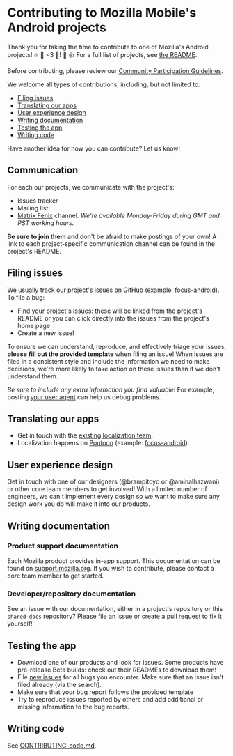 # Contributing to Mozilla Mobile's Android projects

Thank you for taking the time to contribute to one of Mozilla's Android
projects! 🔥 🦊 <3 🤖! 🎉 👍 For a full list of projects, see
[the README](../../../README.md).

Before contributing, please review our [Community Participation Guidelines].

We welcome all types of contributions, including, but not limited to:
* [Filing issues](#filing-issues)
* [Translating our apps](#translating-our-apps)
* [User experience design](#user-experience-design)
* [Writing documentation](#writing-documentation)
* [Testing the app](#testing-the-app)
* [Writing code](./CONTRIBUTING_code.md)

Have another idea for how you can contribute? Let us know!

## Communication
For each our projects, we communicate with the project's:
- Issues tracker
- Mailing list
- [Matrix Fenix](https://chat.mozilla.org/#/room/#fenix:mozilla.org) channel. *We're available Monday-Friday
during GMT and PST working hours.*

**Be sure to join them** and don't be afraid to make postings of your
own! A link to each project-specific communication channel can be found in
the project's README.

## Filing issues

We usually track our project's issues on GitHub (example: [focus-android][fa issues]).
To file a bug:
* Find your project's issues: these will be linked from the project's README
or you can click directly into the issues from the project's home page
* Create a new issue!

To ensure we can understand, reproduce, and effectively triage your issues,
**please fill out the provided template** when filing an issue! When issues
are filed in a consistent style and include the information we need to
make decisions, we're more likely to take action on these issues than if
we don't understand them.

*Be sure to include any extra information you find valuable!* For example, posting
[your user agent](https://duckduckgo.com/?q=my+user+agent) can help us debug problems.

## Translating our apps

* Get in touch with the [existing localization
  team](https://wiki.mozilla.org/L10n:Teams).
* Localization happens on
  [Pontoon](https://pontoon.mozilla.org/projects/) (example: [focus-android][fa pontoon]).

## User experience design

Get in touch with one of our designers (@brampitoyo or @aminalhazwani)
or other core team members to get involved! With a limited number of engineers, we
can't implement every design so we want to make sure any design work you do will
make it into our products.

## Writing documentation

### Product support documentation
Each Mozilla product provides in-app support. This documentation can be found on
[support.mozilla.org][sumo]. If you wish to contribute, please contact a core team
member to get started.

### Developer/repository documentation
See an issue with our documentation, either in a project's repository or this
`shared-docs` repository? Please file an issue or create a pull request
to fix it yourself!

## Testing the app

* Download one of our products and look for issues. Some products have pre-release
Beta builds: check out their READMEs to download them!
* File [new issues](#filing-issues) for all bugs you encounter. Make sure that an
issue isn't filed already (via the search).
* Make sure that your bug report follows the provided template
* Try to reproduce issues reported by others and add additional or missing
information to the bug reports.

## Writing code

See [CONTRIBUTING_code.md](./CONTRIBUTING_code.md).

[Community Participation Guidelines]: https://www.mozilla.org/en-US/about/governance/policies/participation/
[fa issues]: https://github.com/mozilla-mobile/focus-android/issues
[fa pontoon]: https://pontoon.mozilla.org/projects/focus-for-android/
[sumo]: https://support.mozilla.org/en-US/

